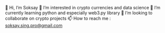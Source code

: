 👋 Hi, I’m Soksay
👀 I’m interested in crypto currencies and data science
🌱 I’m currently learning python and especially web3.py library
💞️ I’m looking to collaborate on crypto projects 
📫 How to reach me : soksay.sing.pro@gmail.com

<!---
soksay/soksay is a ✨ special ✨ repository because its `README.md` (this file) appears on your GitHub profile.
You can click the Preview link to take a look at your changes.
--->
